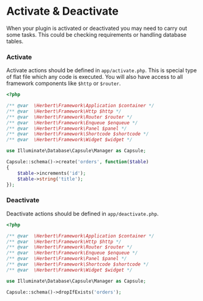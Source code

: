 # Activate & Deactivate

When your plugin is activated or deactivated you may need to carry out some tasks. This could be checking requirements or handling database tables.


### Activate

Activate actions should be defined in `app/activate.php`. This is special type of flat file which any code is executed. You will also have access to all framework components like `$http` or `$router`.  

``` php
<?php

/** @var  \Herbert\Framework\Application $container */
/** @var  \Herbert\Framework\Http $http */
/** @var  \Herbert\Framework\Router $router */
/** @var  \Herbert\Framework\Enqueue $enqueue */
/** @var  \Herbert\Framework\Panel $panel */
/** @var  \Herbert\Framework\Shortcode $shortcode */
/** @var  \Herbert\Framework\Widget $widget */

use Illuminate\Database\Capsule\Manager as Capsule;

Capsule::schema()->create('orders', function($table)
{
	$table->increments('id');
	$table->string('title');
});

```

### Deactivate

Deactivate actions should be defined in `app/deactivate.php`.

``` php
<?php

/** @var  \Herbert\Framework\Application $container */
/** @var  \Herbert\Framework\Http $http */
/** @var  \Herbert\Framework\Router $router */
/** @var  \Herbert\Framework\Enqueue $enqueue */
/** @var  \Herbert\Framework\Panel $panel */
/** @var  \Herbert\Framework\Shortcode $shortcode */
/** @var  \Herbert\Framework\Widget $widget */

use Illuminate\Database\Capsule\Manager as Capsule;

Capsule::schema()->dropIfExists('orders');

```
